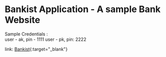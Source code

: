 #  Bankist Application - A sample Bank Website
Sample Credentials :  
user - ak, pin - 1111
user - pk, pin: 2222

link: [Bankist](https://bankycom.netlify.app){:target="_blank"}

